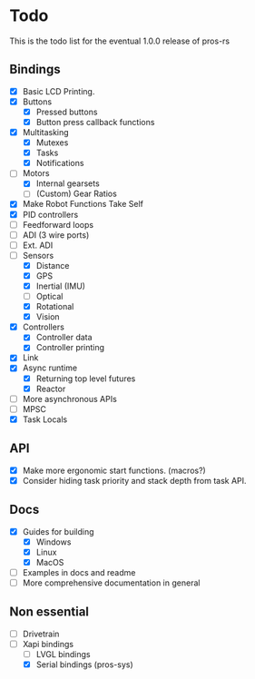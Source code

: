 # Todo

This is the todo list for the eventual 1.0.0 release of pros-rs

## Bindings

* [X] Basic LCD Printing.
* [X] Buttons
  * [X] Pressed buttons
  * [X] Button press callback functions
* [X] Multitasking
  * [X] Mutexes
  * [X] Tasks
  * [X] Notifications
* [ ] Motors
  * [x] Internal gearsets
  * [ ] (Custom) Gear Ratios
* [X] Make Robot Functions Take Self
* [X] PID controllers
* [ ] Feedforward loops
* [ ] ADI (3 wire ports)
* [ ] Ext. ADI
* [ ] Sensors
  * [X] Distance
  * [X] GPS
  * [x] Inertial (IMU)
  * [ ] Optical
  * [X] Rotational
  * [X] Vision
* [X] Controllers
  * [X] Controller data
  * [x] Controller printing
* [X] Link
* [X] Async runtime
  * [X] Returning top level futures
  * [X] Reactor
* [ ] More asynchronous APIs 
* [ ] MPSC
* [X] Task Locals 

## API

* [X] Make more ergonomic start functions. (macros?)
* [X] Consider hiding task priority and stack depth from task API.

## Docs

* [X] Guides for building
  * [X] Windows
  * [X] Linux
  * [X] MacOS
* [ ] Examples in docs and readme
* [ ] More comprehensive documentation in general

## Non essential

* [ ] Drivetrain
* [ ] Xapi bindings
  * [ ] LVGL bindings
  * [X] Serial bindings (pros-sys)
